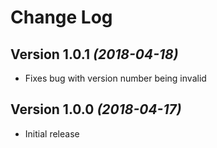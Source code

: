 Change Log
==========

Version 1.0.1 *(2018-04-18)*
----------------------------
* Fixes bug with version number being invalid

Version 1.0.0 *(2018-04-17)*
----------------------------
* Initial release